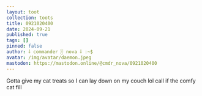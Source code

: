 ```yaml
---
layout: toot
collection: toots
title: 0921020400
date: 2024-09-21
published: true
tags: []
pinned: false
author: ⸸ commander ░ nova ⸸ :~$
avatar: /img/avatar/daemon.jpeg
mastodon: https://mastodon.online/@cmdr_nova/0921020400
---
```


Gotta give my cat treats so I can lay down on my couch lol call if the comfy cat fill
